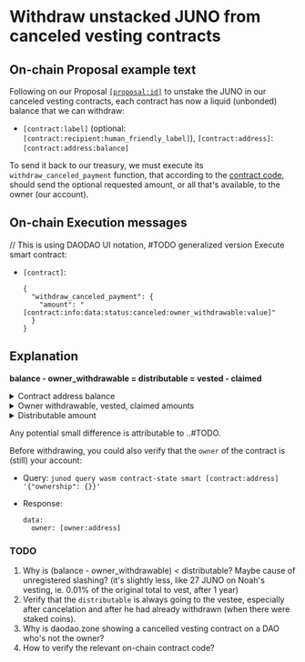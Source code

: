# Withdraw unstacked JUNO from canceled vesting contracts

## On-chain Proposal example text

Following on our Proposal [`[proposal:id]`](`[proposal:link]`) to unstake the JUNO in our canceled vesting contracts, each contract has now a liquid (unbonded) balance that we can withdraw:

- `[contract:label]` (optional: `[contract:recipient:human_friendly_label]`), `[contract:address]`: `[contract:address:balance]`

To send it back to our treasury, we must execute its `withdraw_canceled_payment` function, that according to the [contract code](`[contract:verified_offchain_code_repo:url]#L[function:line_number_anchor]`), should send the optional requested amount, or all that's available, to the owner (our account).

## On-chain Execution messages

// This is using DAODAO UI notation, #TODO generalized version
Execute smart contract:

- `[contract]`:

  ```
  {
    "withdraw_canceled_payment": {
      "amount": "[contract:info:data:status:canceled:owner_withdrawable:value]"
    }
  }
  ```

## Explanation

**balance - owner_withdrawable = distributable = vested - claimed**

<details><summary>Contract address balance</summary>
You can get the available amount with the bank query like on any account:
- Query: `junod q bank balances [contract:address]`
- Response:
  ```
  balances:
  - amount: "[integer_as_string]"
    denom: [token:id]
  pagination:
    next_key: null
    total: "0"
  ```

Example `[token:id]`'s are: `ujuno` (native coin label), `factory/[contract:address]/[token:label]` (token-factory token).
</details>

<details><summary>Owner withdrawable, vested, claimed amounts</summary>
You can get those by query the contract info:
- Query: `junod q wasm contract-state smart [contract:address] '{"info":{}}'`
- Response (example with native coin):
  ```
  data:
    claimed: "[integer_as_string]"
    denom:
      native: ujuno
    description: '[vesting_description]'
    recipient: [vesting:recipient]
    slashed: "0"
    start_time: "[timestamp_in_nanoseconds]"
    status:
      canceled:
        owner_withdrawable: "[integer_as_string]"
    title: '[vesting:title]'
    vested:
      constant:
        "y": "[integer_as_string]"
  ```
</details>

<details><summary>Distributable amount</summary>
Finally, there could be some `distributable` amount (vested - claimed) attributable to the vestee, in case he hasn't withdrawn yet:
- query: `junod query wasm contract-state smart [contract:address] '{"distributable": {}}'`
- response: `data: "[integer_amount_as_string]"`

This can be distributed by any account with the permissionless `distribute` execution message.
</details>

Any potential small difference is attributable to ..#TODO.

Before withdrawing, you could also verify that the `owner` of the contract is (still) your account:

- Query: `junod query wasm contract-state smart [contract:address] '{"ownership": {}}'`
- Response:

  ```
  data:
    owner: [owner:address]
  ```

### TODO

1. Why is (balance - owner_withdrawable) *<* distributable? Maybe cause of unregistered slashing?
  (it's slightly less, like 27 JUNO on Noah's vesting, ie. 0.01% of the original total to vest, after 1 year)
2. Verify that the `distributable` is always going to the vestee, especially after cancelation and after he had already withdrawn (when there were staked coins).
3. Why is daodao.zone showing a cancelled vesting contract on a DAO who's not the owner?
4. How to verify the relevant on-chain contract code?
